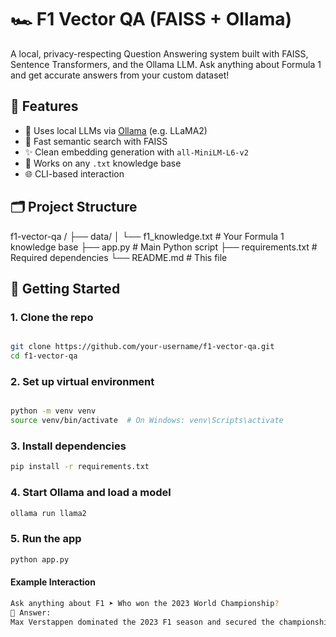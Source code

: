 # 🏎️ F1 Vector QA (FAISS + Ollama)

A local, privacy-respecting Question Answering system built with FAISS, Sentence Transformers, and the Ollama LLM. Ask anything about Formula 1 and get accurate answers from your custom dataset!

## 🔧 Features

- 🧠 Uses local LLMs via [Ollama](https://ollama.com/) (e.g. LLaMA2)
- 🧷 Fast semantic search with FAISS
- ✨ Clean embedding generation with `all-MiniLM-L6-v2`
- 📄 Works on any `.txt` knowledge base
- 🌐 CLI-based interaction

## 🗂️ Project Structure

f1-vector-qa
/ ├── data/ 
│   └── f1_knowledge.txt # Your Formula 1 knowledge base 
├── app.py # Main Python script 
├── requirements.txt # Required dependencies 
└── README.md # This file


## 🚀 Getting Started

### 1. Clone the repo

```bash

git clone https://github.com/your-username/f1-vector-qa.git
cd f1-vector-qa

```
### 2. Set up virtual environment

```bash

python -m venv venv
source venv/bin/activate  # On Windows: venv\Scripts\activate

```

### 3. Install dependencies

```bash
pip install -r requirements.txt

```

### 4. Start Ollama and load a model

```bash
ollama run llama2

```

### 5. Run the app

```bash
python app.py

```

#### Example Interaction

```bash
Ask anything about F1 ➤ Who won the 2023 World Championship?
🧠 Answer:
Max Verstappen dominated the 2023 F1 season and secured the championship title with Red Bull Racing.

```
